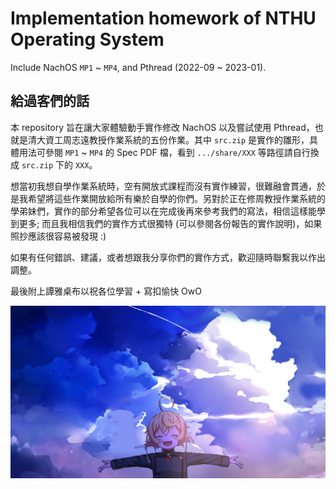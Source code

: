 # Implementation homework of NTHU Operating System

Include NachOS `MP1` ~ `MP4`, and Pthread (2022-09 ~ 2023-01).

## 給過客們的話

本 repository 旨在讓大家體驗動手實作修改 NachOS 以及嘗試使用 Pthread，也就是清大資工周志遠教授作業系統的五份作業。其中 `src.zip` 是實作的雛形，具體用法可參閱 `MP1` ~ `MP4` 的 Spec PDF 檔，看到 `.../share/XXX` 等路徑請自行換成 `src.zip` 下的 `XXX`。

想當初我想自學作業系統時，空有開放式課程而沒有實作練習，很難融會貫通，於是我希望將這些作業開放給所有樂於自學的你們。另對於正在修周教授作業系統的學弟妹們，實作的部分希望各位可以在完成後再來參考我們的寫法，相信這樣能學到更多; 而且我相信我們的實作方式很獨特 (可以參閱各份報告的實作說明)，如果照抄應該很容易被發現 :)

如果有任何錯誤、建議，或者想跟我分享你們的實作方式，歡迎隨時聯繫我以作出調整。

最後附上譚雅桌布以祝各位學習 + 寫扣愉快 OwO

![img](wallpaper812.jpg)